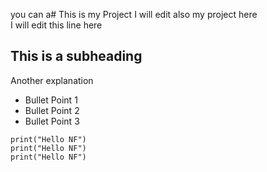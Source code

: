 you can a# This is my Project
I will edit also my project here <br/>
I will edit this line here

## This is a subheading
Another explanation

* Bullet Point 1
* Bullet Point 2
* Bullet Point 3

``` three backticks initiate a code block
print("Hello NF")
print("Hello NF")
print("Hello NF")
```
